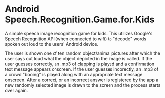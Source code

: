# Android Speech.Recognition.Game.for.Kids
A simple speech image recognition game for kids.  This utilizes Google's Speech Recognition API (when connected to wifi) to "decode" words spoken out loud to the users' Android device.

The user is shown one of ten random object/animal pictures after which the user says out loud what the object depicted in the image is called.  If the user guesses correctly, an .mp3 of clapping is played and a confirmation text message appears onscreen.  If the user guesses incorectly, an .mp3 of a crowd "booing" is played along with an appropriate text message onscreen.  After a correct, or an incorrect answer is registered by the app a new randomly selected image is drawn to the screen and the process starts over again.
